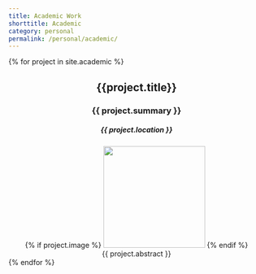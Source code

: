 ```yaml
---
title: Academic Work
shorttitle: Academic
category: personal
permalink: /personal/academic/
---
```


<!-- <div style="align-items: center;justify-content: center;width:100%"> -->
{% for project in site.academic %}
<center>
<div style="max-width:800px">

<h2>{{project.title}}</h2>
<h3>{{ project.summary }}</h3>
<h5>{{ project.location }}</h5>
{% if project.image %}
<img src="/academic/{{project.image}}" height="200" />
{% endif %}

<!-- <a href="/academic/{{ project.download }}">Download</a> -->

<article class="abstract">
{{ project.abstract }}
</article>

</div>
</center>
{% endfor %}
<!-- </div> -->
